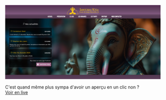 <img src="https://raw.githubusercontent.com/thomasprunet/santoshayoga/main/Firefox_Screenshot_2023-12-22T16-39-39.549Z.png" width="500px" />

C'est quand même plus sympa d'avoir un aperçu en un clic non ?<br />
<a href="https://www.yoga-santosha.fr" target="_blank">Voir en live</a>

